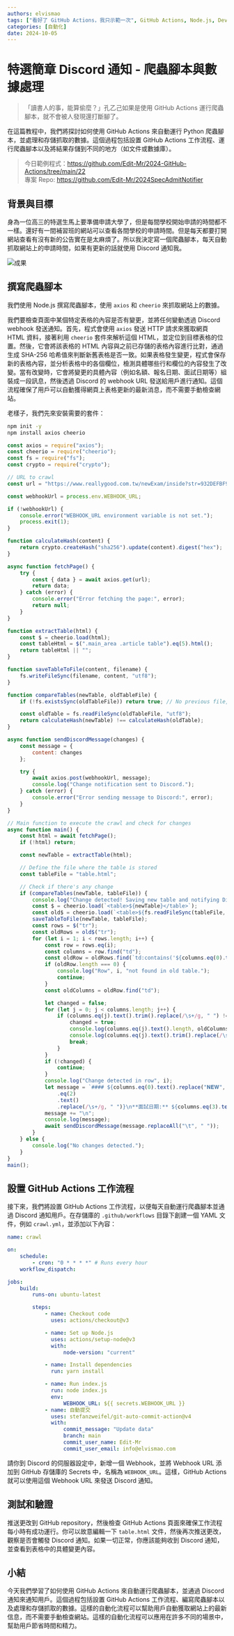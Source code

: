 ```yaml
---
authors: elvismao
tags: ["看好了 GitHub Actions，我只示範一次", GitHub Actions, Node.js, DevOps]
categories: [自動化]
date: 2024-10-05
---
```


# 特選簡章 Discord 通知 - 爬蟲腳本與數據處理

> 「讀書人的事，能算偷麼？」孔乙己如果是使用 GitHub Actions 運行爬蟲腳本，就不會被人發現還打斷腳了。

在這篇教程中，我們將探討如何使用 GitHub Actions 來自動運行 Python 爬蟲腳本，並處理和存儲抓取的數據。這個過程包括設置 GitHub Actions 工作流程、運行爬蟲腳本以及將結果存儲到不同的地方（如文件或數據庫）。

> 今日範例程式：<https://github.com/Edit-Mr/2024-GitHub-Actions/tree/main/22>  
> 專案 Repo: <https://github.com/Edit-Mr/2024SpecAdmitNotifier>

## 背景與目標

身為一位高三的特選生馬上要準備申請大學了，但是每間學校開始申請的時間都不一樣。還好有一間補習班的網站可以查看各間學校的申請時間。但是每天都要打開網站查看有沒有新的公告實在是太麻煩了。所以我決定寫一個爬蟲腳本，每天自動抓取網站上的申請時間，如果有更新的話就使用 Discord 通知我。

![成果](https://raw.githubusercontent.com/Edit-Mr/2024SpecAdmitNotifier/main/demo.png)

## 撰寫爬蟲腳本

我們使用 Node.js 撰寫爬蟲腳本，使用 `axios` 和 `cheerio` 來抓取網站上的數據。

我們要檢查頁面中某個特定表格的內容是否有變更，並將任何變動透過 Discord webhook 發送通知。首先，程式會使用 `axios` 發送 HTTP 請求來獲取網頁 HTML 資料，接著利用 `cheerio` 套件來解析這個 HTML，並定位到目標表格的位置。然後，它會將該表格的 HTML 內容與之前已存儲的表格內容進行比對，通過生成 SHA-256 哈希值來判斷新舊表格是否一致。如果表格發生變更，程式會保存新的表格內容，並分析表格中的各個欄位，檢測具體哪些行和欄位的內容發生了改變。當有改變時，它會將變更的具體內容（例如名額、報名日期、面試日期等）組裝成一段訊息，然後透過 Discord 的 webhook URL 發送給用戶進行通知。這個流程確保了用戶可以自動獲得網頁上表格更新的最新消息，而不需要手動檢查網站。

老樣子，我們先來安裝需要的套件：

```bash
npm init -y
npm install axios cheerio
```

```javascript
const axios = require("axios");
const cheerio = require("cheerio");
const fs = require("fs");
const crypto = require("crypto");

// URL to crawl
const url = "https://www.reallygood.com.tw/newExam/inside?str=932DEFBF9A06471E3A1436C3808D1BB7";

const webhookUrl = process.env.WEBHOOK_URL;

if (!webhookUrl) {
	console.error("WEBHOOK_URL environment variable is not set.");
	process.exit(1);
}

function calculateHash(content) {
	return crypto.createHash("sha256").update(content).digest("hex");
}

async function fetchPage() {
	try {
		const { data } = await axios.get(url);
		return data;
	} catch (error) {
		console.error("Error fetching the page:", error);
		return null;
	}
}

function extractTable(html) {
	const $ = cheerio.load(html);
	const tableHtml = $(".main_area .article table").eq(5).html();
	return tableHtml || "";
}

function saveTableToFile(content, filename) {
	fs.writeFileSync(filename, content, "utf8");
}

function compareTables(newTable, oldTableFile) {
	if (!fs.existsSync(oldTableFile)) return true; // No previous file, treat as change.

	const oldTable = fs.readFileSync(oldTableFile, "utf8");
	return calculateHash(newTable) !== calculateHash(oldTable);
}

async function sendDiscordMessage(changes) {
	const message = {
		content: changes
	};

	try {
		await axios.post(webhookUrl, message);
		console.log("Change notification sent to Discord.");
	} catch (error) {
		console.error("Error sending message to Discord:", error);
	}
}

// Main function to execute the crawl and check for changes
async function main() {
	const html = await fetchPage();
	if (!html) return;

	const newTable = extractTable(html);

	// Define the file where the table is stored
	const tableFile = "table.html";

	// Check if there's any change
	if (compareTables(newTable, tableFile)) {
		console.log("Change detected! Saving new table and notifying Discord.");
		const $ = cheerio.load(`<table>${newTable}</table>`);
		const old$ = cheerio.load(`<table>${fs.readFileSync(tableFile, "utf8")}</table>`);
		saveTableToFile(newTable, tableFile);
		const rows = $("tr");
		const oldRows = old$("tr");
		for (let i = 1; i < rows.length; i++) {
			const row = rows.eq(i);
			const columns = row.find("td");
			const oldRow = oldRows.find(`td:contains('${columns.eq(0).text().replace("𝐍𝐄𝐖", "")}')`).parent();
			if (oldRow.length === 0) {
				console.log("Row", i, "not found in old table.");
				continue;
			}
			const oldColumns = oldRow.find("td");

			let changed = false;
			for (let j = 0; j < columns.length; j++) {
				if (columns.eq(j).text().trim().replace(/\s+/g, " ") !== oldColumns.eq(j).text().trim().replace(/\s+/g, " ")) {
					changed = true;
					console.log(columns.eq(j).text().length, oldColumns.eq(j).text().length);
					console.log(columns.eq(j).text().trim().replace(/\s+/g, " ") + " !== " + oldColumns.eq(j).text().trim().replace(/\s+/g, " "));
					break;
				}
			}
			if (!changed) {
				continue;
			}
			console.log("Change detected in row", i);
			let message = `#### ${columns.eq(0).text().replace("𝐍𝐄𝐖", "").replace(/\s+/g, " ")} 特選資訊已更新\n**名額:** ${columns.eq(1).text().replace(/\s+/g, " ")}\n**報名及繳件日期:** ${columns
				.eq(2)
				.text()
				.replace(/\s+/g, " ")}\n**面試日期:** ${columns.eq(3).text().replace(/\s+/g, " ")}\n放榜日期：${columns.eq(4).text()}\n[簡章下載](${columns.eq(5).find("a").attr("href")})\n`;
			message += "\n";
			console.log(message);
			await sendDiscordMessage(message.replaceAll("\t", " "));
		}
	} else {
		console.log("No changes detected.");
	}
}
main();
```

## 設置 GitHub Actions 工作流程

接下來，我們將設置 GitHub Actions 工作流程，以便每天自動運行爬蟲腳本並通過 Discord 通知用戶。在存儲庫的 `.github/workflows` 目錄下創建一個 YAML 文件，例如 `crawl.yml`，並添加以下內容：

```yaml
name: crawl

on:
    schedule:
        - cron: "0 * * * *" # Runs every hour
    workflow_dispatch:

jobs:
    build:
        runs-on: ubuntu-latest

        steps:
            - name: Checkout code
              uses: actions/checkout@v3

            - name: Set up Node.js
              uses: actions/setup-node@v3
              with:
                  node-version: "current"

            - name: Install dependencies
              run: yarn install

            - name: Run index.js
              run: node index.js
              env:
                  WEBHOOK_URL: ${{ secrets.WEBHOOK_URL }}
            - name: 自動提交
              uses: stefanzweifel/git-auto-commit-action@v4
              with:
                  commit_message: "Update data"
                  branch: main
                  commit_user_name: Edit-Mr
                  commit_user_email: info@elvismao.com
```

請你到 Discord 的伺服器設定中，新增一個 Webhook，並將 Webhook URL 添加到 GitHub 存儲庫的 Secrets 中，名稱為 `WEBHOOK_URL`。這樣，GitHub Actions 就可以使用這個 Webhook URL 來發送 Discord 通知。

## 測試和驗證

推送更改到 GitHub repository，然後檢查 GitHub Actions 頁面來確保工作流程每小時有成功運行。你可以故意編輯一下 `table.html` 文件，然後再次推送更改，觀察是否會觸發 Discord 通知。如果一切正常，你應該能夠收到 Discord 通知，並查看到表格中的具體變更內容。

## 小結

今天我們學習了如何使用 GitHub Actions 來自動運行爬蟲腳本，並通過 Discord 通知來通知用戶。這個過程包括設置 GitHub Actions 工作流程、編寫爬蟲腳本以及處理和存儲抓取的數據。這樣的自動化流程可以幫助用戶自動獲取網站上的最新信息，而不需要手動檢查網站。這樣的自動化流程可以應用在許多不同的場景中，幫助用戶節省時間和精力。
